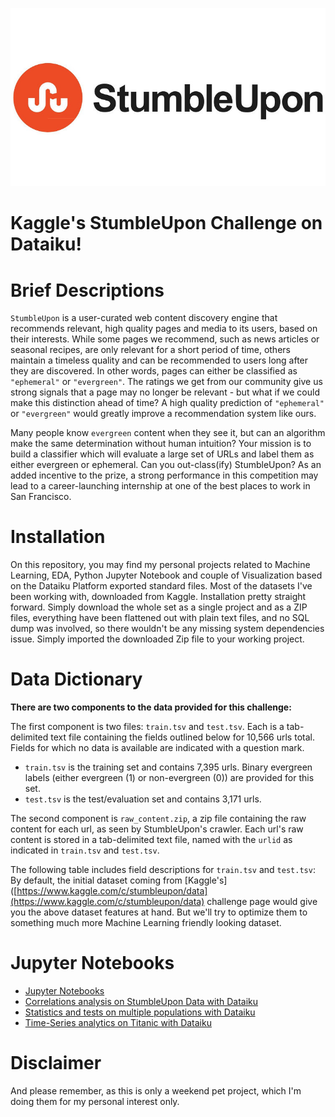 ![stumbleUpon Logo](/images/stumbleupon.jpg)

# Kaggle's  StumbleUpon Challenge on Dataiku!

# Brief Descriptions
`StumbleUpon` is a user-curated web content discovery engine that recommends relevant, high quality pages and media to its users, based on their interests. While some pages we recommend, such as news articles or seasonal recipes, are only relevant for a short period of time, others maintain a timeless quality and can be recommended to users long after they are discovered. In other words, pages can either be classified as `"ephemeral"` or `"evergreen"`. The ratings we get from our community give us strong signals that a page may no longer be relevant - but what if we could make this distinction ahead of time? A high quality prediction of `"ephemeral"` or `"evergreen"` would greatly improve a recommendation system like ours.

Many people know `evergreen` content when they see it, but can an algorithm make the same determination without human intuition? Your mission is to build a classifier which will evaluate a large set of URLs and label them as either evergreen or ephemeral. Can you out-class(ify) StumbleUpon? As an added incentive to the prize, a strong performance in this competition may lead to a career-launching internship at one of the best places to work in San Francisco.

# Installation
On this repository, you may find my personal projects related to Machine Learning, EDA, Python Jupyter Notebook and couple of Visualization based on the Dataiku Platform exported standard files. Most of the datasets I've been working with, downloaded from Kaggle. Installation pretty straight forward. Simply download the whole set as a single project and as a ZIP files, everything have been flattened out with plain text files, and no SQL dump was involved, so there wouldn't be any missing system dependencies issue. Simply imported the downloaded Zip file to your working project.


# Data Dictionary

**There are two components to the data provided for this challenge:**

The first component is two files:  `train.tsv`  and  `test.tsv`. Each is a tab-delimited text file containing the fields outlined below for 10,566 urls total. Fields for which no data is available are indicated with a question mark.

-   `train.tsv` is the training set and contains 7,395 urls. Binary evergreen labels (either evergreen (1) or non-evergreen (0)) are provided for this set.
-   `test.tsv` is the test/evaluation set and contains 3,171 urls.

The second component is  `raw_content.zip`, a zip file containing the raw content for each url, as seen by StumbleUpon's crawler. Each url's raw content is stored in a tab-delimited text file, named with the `urlid` as indicated in `train.tsv` and `test.tsv`.

The following table includes field descriptions for `train.tsv` and `test.tsv`: By default, the initial dataset coming from [Kaggle's]([https://www.kaggle.com/c/stumbleupon/data](https://www.kaggle.com/c/stumbleupon/data) challenge page would give you the above dataset features at hand. But we'll try to optimize them to something much more Machine Learning friendly looking dataset. 

# Jupyter Notebooks

- [Jupyter Notebooks](https://github.com/leonism/Dataiku-Titanic/tree/master/ipython_notebooks/.ipynb_checkpoints) 
- [Correlations analysis on StumbleUpon Data with Dataiku](https://github.com/leonism/Dataiku-Titanic/blob/master/ipython_notebooks/.ipynb_checkpoints/Correlations%20analysis%20on%20Titanic_prepared%20%28admin%29-checkpoint.ipynb) 
- [Statistics and tests on multiple populations with Dataiku](https://github.com/leonism/Dataiku-Titanic/blob/master/ipython_notebooks/.ipynb_checkpoints/Statistics%20and%20tests%20on%20multiple%20populations%20on%20train-checkpoint.ipynb "Statistics and tests on multiple populations with Dataiku")
- [Time-Series analytics on Titanic with Dataiku](https://github.com/leonism/Dataiku-Titanic/blob/master/ipython_notebooks/.ipynb_checkpoints/Time-Series%20analytics%20on%20Titanic_prepared%20(admin)-checkpoint.ipynb "Time-Series analytics on Titanic_prepared (admin)-checkpoint.ipynb")


# Disclaimer
And please remember, as this is only a weekend pet project, which I'm doing them for my personal interest only.
